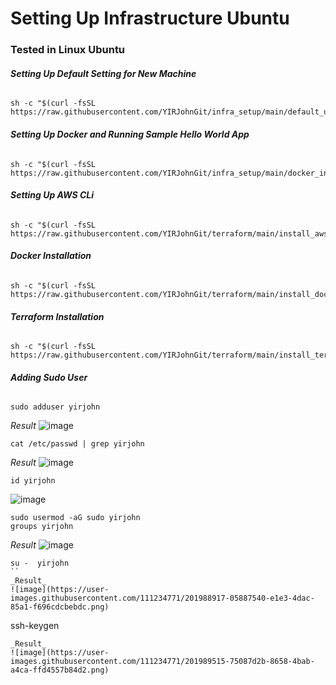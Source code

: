 # Setting Up Infrastructure Ubuntu
### Tested in Linux Ubuntu ###

###### ***Setting Up Default Setting for New Machine***
```
sh -c "$(curl -fsSL https://raw.githubusercontent.com/YIRJohnGit/infra_setup/main/default_utility.sh)"
```

###### ***Setting Up Docker and Running Sample Hello World App***
```
sh -c "$(curl -fsSL https://raw.githubusercontent.com/YIRJohnGit/infra_setup/main/docker_install.sh)"
```

###### ***Setting Up AWS CLi***
```
sh -c "$(curl -fsSL https://raw.githubusercontent.com/YIRJohnGit/terraform/main/install_aws_cli_v01.sh)"
```

###### ***Docker Installation***
```
sh -c "$(curl -fsSL https://raw.githubusercontent.com/YIRJohnGit/terraform/main/install_docker.sh)"
```

###### ***Terraform Installation***
```
sh -c "$(curl -fsSL https://raw.githubusercontent.com/YIRJohnGit/terraform/main/install_terraformv01.sh)"
```

###### ***Adding Sudo User***
```
sudo adduser yirjohn
```
_Result_
![image](https://user-images.githubusercontent.com/111234771/201988286-49168147-3887-4e71-be27-8169e54702e4.png)

```
cat /etc/passwd | grep yirjohn
```
_Result_
![image](https://user-images.githubusercontent.com/111234771/201988342-cb36c570-ed9a-43ae-b31f-76de0d81c4c9.png)

```
id yirjohn
```
![image](https://user-images.githubusercontent.com/111234771/201988396-5e5f68cb-68c9-4473-80c6-6e5ea5baa98d.png)

```
sudo usermod -aG sudo yirjohn
groups yirjohn
```
_Result_
![image](https://user-images.githubusercontent.com/111234771/201988589-31c56939-a498-4e7f-8194-36cc489941a2.png)

```
su -  yirjohn
``
_Result_
![image](https://user-images.githubusercontent.com/111234771/201988917-05887540-e1e3-4dac-85a1-f696cdcbebdc.png)

```
ssh-keygen
```
_Result_
![image](https://user-images.githubusercontent.com/111234771/201989515-75087d2b-8658-4bab-a4ca-ffd4557b84d2.png)

